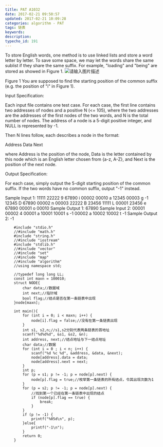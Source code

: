 ```yaml
---
title: PAT A1032
date: 2017-02-21 09:50:57
updated: 2017-02-21 10:09:28
categories: algorithm - PAT
tags: 链表
keywords:
description:
typecho_id: 191
---
```


To store English words, one method is to use linked lists and store a word letter by letter. To save some space, we may let the words share the same sublist if they share the same suffix. For example, "loading" and "being" are stored as showed in Figure 1.
![请输入图片描述][1]

Figure 1
You are supposed to find the starting position of the common suffix (e.g. the position of "i" in Figure 1).

Input Specification:

Each input file contains one test case. For each case, the first line contains two addresses of nodes and a positive N (<= 105), where the two addresses are the addresses of the first nodes of the two words, and N is the total number of nodes. The address of a node is a 5-digit positive integer, and NULL is represented by -1.

Then N lines follow, each describes a node in the format:

Address Data Next

where Address is the position of the node, Data is the letter contained by this node which is an English letter chosen from {a-z, A-Z}, and Next is the position of the next node.

Output Specification:

For each case, simply output the 5-digit starting position of the common suffix. If the two words have no common suffix, output "-1" instead.

Sample Input 1:
11111 22222 9
67890 i 00002
00010 a 12345
00003 g -1
12345 D 67890
00002 n 00003
22222 B 23456
11111 L 00001
23456 e 67890
00001 o 00010
Sample Output 1:
67890
Sample Input 2:
00001 00002 4
00001 a 10001
10001 s -1
00002 a 10002
10002 t -1
Sample Output 2:
-1

```
    #include "stdio.h"
    //#include "math.h"
    #include "string.h"
    //#include "iostream"
    #include "stdlib.h"
    //#include "vector"
    //#include "set"
    //#include "map"
    //#include "algorithm"
    //using namespace std;
    
    //typedef long long LL;
    const int maxn = 100010;
    struct NODE{
        char data;//数据域
        int next;//指针域
        bool flag;//结点是否在第一条链表中出现
    }node[maxn];
    
    int main(){
        for (int i = 0; i < maxn; i++) {
            node[i].flag = false;//没有在第一条链表出现
        }
        int s1, s2,n;//s1,s2分别代表两条链表的首地址
        scanf("%d%d%d", &s1, &s2, &n);
        int address, next;//结点地址与下一结点地址
        char data;//数据
        for (int i = 0 ; i < n; i++) {
            scanf("%d %c %d", &address, &data, &next);
            node[address].data = data;
            node[address].next = next;
        }
        int p;
        for (p = s1; p != -1; p = node[p].next) {
            node[p].flag = true;//枚举第一条链表的所有结点，令其出现次数为1
        }
        for (p = s2; p != -1; p = node[p].next) {
            //找到第一个已经在第一条链表中出现的结点
            if (node[p].flag == true) {
                break;
            }
        }
        if (p != -1) {
            printf("%05d\n", p);
        }else{
            printf("-1\n");
        }
        return 0;
    }
```
  [1]: https://www.patest.cn/upload/1w_m16pjsommxz.jpg